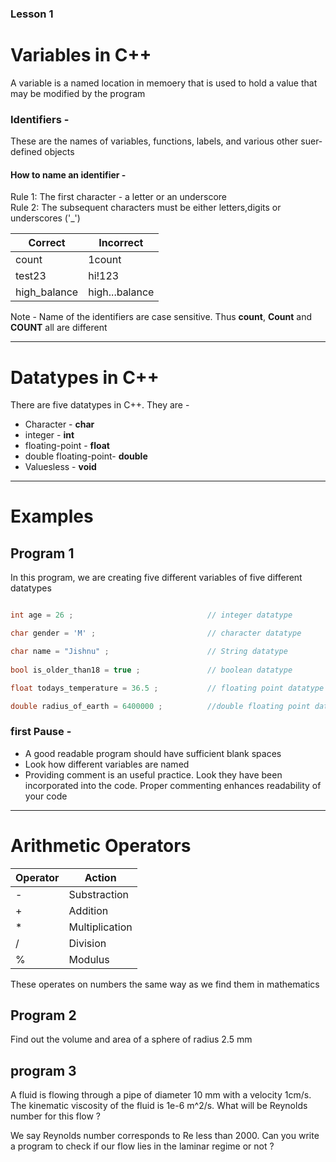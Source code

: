 ### Lesson 1

# Variables in C++
A variable is a named location in memoery that is used to hold a value that may be modified by the program

### Identifiers - 
These are the names of variables, functions, labels, and various other suer-defined objects

#### How to name an identifier -
Rule 1: The first character - a letter or an underscore <br>
Rule 2: The subsequent characters must be either letters,digits or underscores ('_')

|Correct| Incorrect|
|-------|----------|
|count  | 1count   |
|test23 | hi!123   |
|high_balance| high...balance|


Note - Name of the identifiers are case sensitive. Thus **count**, **Count** and **COUNT** all are different

--------

# Datatypes in C++
There are five datatypes in C++. They are -
* Character - **char**
* integer - **int**
* floating-point - **float**
* double floating-point- **double**
* Valuesless - **void**


--------

# Examples

## Program 1
In this program, we are creating five different variables of five different datatypes
```c++

int age = 26 ;                              // integer datatype

char gender = 'M' ;                         // character datatype

char name = "Jishnu" ;                      // String datatype
	
bool is_older_than18 = true ;               // boolean datatype

float todays_temperature = 36.5 ;           // floating point datatype

double radius_of_earth = 6400000 ;          //double floating point datatype
```

### first Pause -
* A good readable program should have sufficient blank spaces
* Look how different variables are named
* Providing comment is an useful practice. Look they have been incorporated into the code. Proper commenting enhances readability of your code

-----

# Arithmetic Operators
|Operator|Action|
|--------|------|
|-|Substraction|
|+|Addition|
|*|Multiplication|
|/|Division|
|%|Modulus|

These operates on numbers the same way as we find them in mathematics

## Program 2
Find out the volume and area of a sphere of radius 2.5 mm

## program 3
A fluid is flowing through a pipe of diameter 10 mm with a velocity 1cm/s. The kinematic viscosity of the fluid is 1e-6 m^2/s. What will be Reynolds number for this flow ?

We say Reynolds number corresponds to Re less than 2000. Can you write a program to check if our flow lies in the laminar regime or not ? 






















